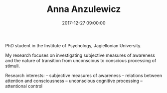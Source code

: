 ﻿---
layout: post
title:  "Anna Anzulewicz"
name: Anna
surname: Anzulewicz
date:   2017-12-27 09:00:00
categories: people
image-file: /images/people/aanzulewicz.jpg
category: clab
mail: anna.anzulewicz@gmail.com
website: 
twitter:
researchgate: 
---

PhD student in the Institute of Psychology, Jagiellonian University.

My research focuses on investigating subjective measures of awareness and the nature of transition from unconscious to conscious processing of stimuli.

Research interests:
– subjective measures of awareness
– relations between attention and consciousness
– unconscious cognitive processing
– attentional control
